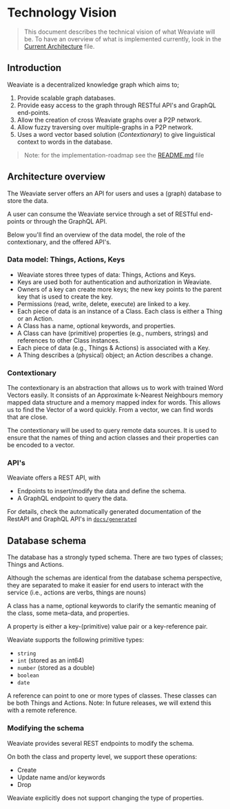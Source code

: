 # Technology Vision

> This document describes the technical vision of what Weaviate will be.
> To have an overview of what is implemented currently, look in the [Current Architecture](./tech_current_architecture.md) file.

## Introduction

Weaviate is a decentralized knowledge graph which aims to;
1. Provide scalable graph databases.
2. Provide easy access to the graph through RESTful API's and GraphQL end-points.
3. Allow the creation of cross Weaviate graphs over a P2P network.
4. Allow fuzzy traversing over multiple-graphs in a P2P network.
5. Uses a word vector based solution (_Contextionary_) to give linguistical context to words in the database.

> Note: for the implementation-roadmap see the [README.md](../README.md) file

## Architecture overview

The Weaviate server offers an API for users and uses a (graph) database to store the data.

A user can consume the Weaviate service through a set of RESTful end-points or through the GraphQL API.

Below you'll find an overview of the data model, the role of the contextionary, and the offered API's.

### Data model: Things, Actions, Keys

- Weaviate stores three types of data: Things, Actions and Keys.
- Keys are used both for authentication and authorization in Weaviate.
- Owners of a key can create more keys; the new key points to the parent key that is used to create the key.
- Permissions (read, write, delete, execute) are linked to a key.
- Each piece of data is an instance of a Class. Each class is either a Thing or an Action.
- A Class has a name, optional keywords, and properties.
- A Class can have (primitive) properties (e.g., numbers, strings) and references to other Class instances.
- Each piece of data (e.g., Things & Actions) is associated with a Key.
- A Thing describes a (physical) object; an Action describes a change.

### Contextionary

The contextionary is an abstraction that allows us to work with trained Word Vectors easily. It consists of an Approximate k-Nearest Neighbours memory mapped data structure and a memory mapped index for words. This allows us to find the Vector of a word quickly. From a vector, we can find words that are close.

The contextionary will be used to query remote data sources. It is used to ensure that the names of thing and action classes and their properties can be encoded to a vector.

### API's

Weaviate offers a REST API, with
- Endpoints to insert/modify the data and define the schema.
- A GraphQL endpoint to query the data.

For details, check the automatically generated documentation of the RestAPI and GraphQL API's in
[`docs/generated`](./generated/)

## Database schema

The database has a strongly typed schema. There are two types of classes; Things and Actions.

Although the schemas are identical from the database schema perspective, they are separated to make it easier for end users to interact with the service (i.e., actions are verbs, things are nouns)

A class has a name, optional keywords to clarify the semantic meaning of the class, some meta-data, and properties.

A property is either a key-(primitive) value pair or a key-reference pair.

Weaviate supports the following primitive types:
- `string`
- `int` (stored as an int64)
- `number` (stored as a double)
- `boolean`
- `date`

A reference can point to one or more types of classes. These classes can be both Things and Actions.
Note: In future releases, we will extend this with a remote reference.

### Modifying the schema

Weaviate provides several REST endpoints to modify the schema.

On both the class and property level, we support these operations:
- Create
- Update name and/or keywords
- Drop

Weaviate explicitly does not support changing the type of properties.
